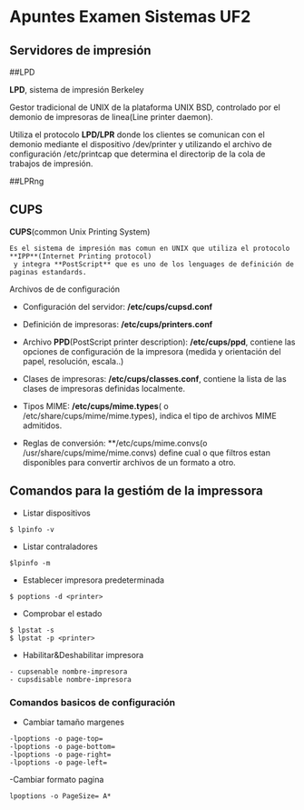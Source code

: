 # Apuntes Examen Sistemas UF2

##  Servidores de impresión


##LPD


**LPD**, sistema de impresión Berkeley

Gestor tradicional de UNIX de la plataforma UNIX BSD, controlado por el demonio de impresoras de linea(Line printer daemon). 

Utiliza el protocolo **LPD/LPR** donde los clientes se comunican con el demonio mediante el dispositivo /dev/printer y utilizando el archivo de configuración /etc/printcap que determina el directorip de la cola de trabajos de impresión.


##LPRng



## CUPS


**CUPS**(common Unix Printing System)
```
Es el sistema de impresión mas comun en UNIX que utiliza el protocolo **IPP**(Internet Printing protocol)
 y integra **PostScript** que es uno de los lenguages de definición de paginas estandards.
```


Archivos de de configuración

- Configuración del servidor: **/etc/cups/cupsd.conf**

- Definición de impresoras: **/etc/cups/printers.conf**

- Archivo **PPD**(PostScript printer description): **/etc/cups/ppd**, contiene las opciones de configuración de la impresora (medida y orientación del papel, resolución, escala..)

- Clases de impresoras: **/etc/cups/classes.conf**, contiene la lista de las clases de impresoras definidas localmente.

- Tipos MIME: **/etc/cups/mime.types**( o /etc/share/cups/mime/mime.types), indica el tipo de archivos MIME admitidos.

- Reglas de conversión: **/etc/cups/mime.convs(o /usr/share/cups/mime/mime.convs) define cual o que filtros estan disponibles para convertir archivos de un formato a otro.



## Comandos para la gestióm de la impressora

- Listar dispositivos

```
$ lpinfo -v
```
- Listar contraladores
```
$lpinfo -m
```

- Establecer impresora predeterminada

```
$ poptions -d <printer>
```

- Comprobar el estado

```
$ lpstat -s
$ lpstat -p <printer>
```

- Habilitar&Deshabilitar impresora

```
- cupsenable nombre-impresora
- cupsdisable nombre-impresora
```


### Comandos basicos de configuración

- Cambiar tamaño margenes

```
-lpoptions -o page-top=
-lpoptions -o page-bottom=
-lpoptions -o page-right=
-lpoptions -o page-left=
```

-Cambiar formato pagina

```
lpoptions -o PageSize= A*
```

